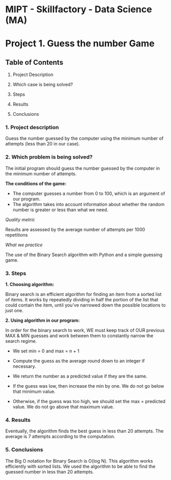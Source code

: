 # MIPT - Skillfactory - Data Science (MA)

# Project 1. Guess the number Game
## Table of Contents

1. Project Description

2. Which case is being solved?

3. Steps

4. Results
   
5. Conclusions

### 1. Project description
Guess the number guessed by the computer using the minimum number of attempts (less than 20 in our case).

### 2. Which problem is being solved? 
The initial program should guess the number guessed by the computer in the minimum number of attempts.

**The conditions of the game:**

- The computer guesses a number from 0 to 100, which is an argument of our program.
- The algorithm takes into account information about whether the random number is greater or less than what we need.

*Quality metric*

Results are assessed by the average number of attempts per 1000 repetitions

*What we practice*

The use of the Binary Search algorithm with Python and a simple guessing game.

### 3. Steps

**1. Choosing algorithm:**

Binary search is an efficient algorithm for finding an item from a sorted list of items. It works by repeatedly dividing in half the portion of the list that could contain the item, until you've narrowed down the possible locations to just one. 

**2. Using algorithm in our program:**

In order for the binary search to work, WE must keep track of OUR previous MAX & MIN guesses and work between them to constantly narrow the search regime.

- We set min = 0 and max = n + 1

- Compute the guess as the average round down to an integer if necessary.

- We return the number as a predicted value if they are the same.

- If the guess was low, then increase the min by one. We do not go below that minimum value.

- Otherwise, if the guess was too high, we should set the max = predicted value. We do not go above that maximum value.

### 4. Results

Eventually, the algorithm finds the best guess in less than 20 attempts. The average is 7 attempts according to the computation.

### 5. Conclusions

The Big O notation for Binary Search is O(log N). This algorithm works efficiently with sorted lists. We used the algorithm to be able to find the guessed number in less than 20 attempts.
